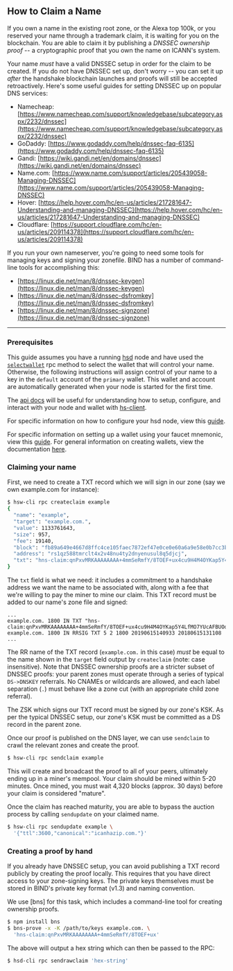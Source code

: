 ## How to Claim a Name

If you own a name in the existing root zone, or the Alexa top 100k, or you
reserved your name through a trademark claim, it is waiting for you on the
blockchain. You are able to claim it by publishing a _DNSSEC ownership
proof_ -- a cryptographic proof that you own the name on ICANN's system.

Your name _must_ have a valid DNSSEC setup in order for the claim to be
created. If you do not have DNSSEC set up, don't worry -- you can set it up
_after_ the handshake blockchain launches and proofs will still be accepted
retroactively. Here's some useful guides for setting DNSSEC up on popular DNS
services:

- Namecheap: [https://www.namecheap.com/support/knowledgebase/subcategory.aspx/2232/dnssec](https://www.namecheap.com/support/knowledgebase/subcategory.aspx/2232/dnssec)
- GoDaddy: [https://www.godaddy.com/help/dnssec-faq-6135](https://www.godaddy.com/help/dnssec-faq-6135)
- Gandi: [https://wiki.gandi.net/en/domains/dnssec](https://wiki.gandi.net/en/domains/dnssec)
- Name.com: [https://www.name.com/support/articles/205439058-Managing-DNSSEC](https://www.name.com/support/articles/205439058-Managing-DNSSEC)
- Hover: [https://help.hover.com/hc/en-us/articles/217281647-Understanding-and-managing-DNSSEC](https://help.hover.com/hc/en-us/articles/217281647-Understanding-and-managing-DNSSEC)
- Cloudflare: [https://support.cloudflare.com/hc/en-us/articles/209114378](https://support.cloudflare.com/hc/en-us/articles/209114378)

If you run your own nameserver, you're going to need some tools for managing
keys and signing your zonefile. BIND has a number of command-line tools for
accomplishing this:

- [https://linux.die.net/man/8/dnssec-keygen](https://linux.die.net/man/8/dnssec-keygen)
- [https://linux.die.net/man/8/dnssec-dsfromkey](https://linux.die.net/man/8/dnssec-dsfromkey)
- [https://linux.die.net/man/8/dnssec-signzone](https://linux.die.net/man/8/dnssec-signzone)

---

### Prerequisites

This guide assumes you have a running [hsd][hsd] node and have used the
[`selectwallet`][select] rpc method to select the wallet that will control
your name. Otherwise, the following instructions will assign control of your
name to a key in the `default` account of the `primary` wallet. This wallet
and account are automatically generated when your node is started for the
first time.

The [api docs][api] will be useful for understanding how to setup, configure,
and interact with your node and wallet with [hs-client][client].

For specific information on how to configure your hsd node, view this
[guide][config].

For specific information on setting up a wallet using your faucet mnemonic,
view this [guide][wallet]. For general information on creating wallets,
view the documentation [here][wallet-docs].

[hsd]: https://github.com/handshake-org/hsd
[select]: https://hsd-dev.org/api-docs/#selectwallet
[config]: https://hsd-dev.org/guides/config.html
[wallet]: https://hsd-dev.org/guides/wallet.html
[api]: https://hsd-dev.org/api-docs
[wallet-docs]: https://hsd-dev.org/api-docs/#wallet
[client]: https://github.com/handshake-org/hs-client

### Claiming your name

First, we need to create a TXT record which we will sign in our zone (say we
own example.com for instance):

``` bash
$ hsw-cli rpc createclaim example
{
  "name": "example",
  "target": "example.com.",
  "value": 1133761643,
  "size": 957,
  "fee": 19140,
  "block": "fb89a649e4667d8ffc4ce105faec7872ef47e0ce0e60a6a9e58e0b7cc3bb6147",
  "address": "rs1qz588tmrclt4x2v48nu4ty2dnyenusul8q5djcj",
  "txt": "hns-claim:qnPxvMRKAAAAAAAA+4mmSeRmfY/8TOEF+ux4cu9H4M4OYKap5Y4LfMO7YUcAFBUOdex4+uplMqefKrIpsyZnyHPn"
}
```

The `txt` field is what we need: it includes a commitment to a handshake
address we want the name to be associated with, along with a fee that we're
willing to pay the miner to mine our claim. This TXT record must be added to
our name's zone file and signed:

``` zone
...
example.com. 1800 IN TXT "hns-claim:qnPxvMRKAAAAAAAA+4mmSeRmfY/8TOEF+ux4cu9H4M4OYKap5Y4LfMO7YUcAFBUOdex4+uplMqefKrIpsyZnyHPn"
example.com. 1800 IN RRSIG TXT 5 2 1800 20190615140933 20180615131108 ...
```

The RR name of the TXT record (`example.com.` in this case) _must_ be equal
to the name shown in the `target` field output by `createclaim` (note: case
insensitive). Note that DNSSEC ownership proofs are a stricter subset of DNSSEC
proofs: your parent zones must operate through a series of typical `DS->DNSKEY`
referrals. No CNAMEs or wildcards are allowed, and each label separation (`.`)
must behave like a zone cut (with an appropriate child zone referral).

The ZSK which signs our TXT record must be signed by our zone's KSK. As per the
typical DNSSEC setup, our zone's KSK must be committed as a DS record in the
parent zone.

Once our proof is published on the DNS layer, we can use `sendclaim` to crawl
the relevant zones and create the proof.

``` bash
$ hsw-cli rpc sendclaim example
```

This will create and broadcast the proof to all of your peers, ultimately
ending up in a miner's mempool. Your claim should be mined within 5-20 minutes.
Once mined, you must wait 4,320 blocks (approx. 30 days) before your claim is
considered "mature".

Once the claim has reached maturity, you are able to bypass the auction process
by calling `sendupdate` on your claimed name.

``` bash
$ hsw-cli rpc sendupdate example \
  '{"ttl":3600,"canonical":"icanhazip.com."}'
```

### Creating a proof by hand

If you already have DNSSEC setup, you can avoid publishing a TXT record
publicly by creating the proof locally. This requires that you have direct
access to your zone-signing keys. The private keys themselves must be stored in
BIND's private key format (v1.3) and naming convention.

We use [bns] for this task, which includes a command-line tool for creating
ownership proofs.

``` bash
$ npm install bns
$ bns-prove -x -K /path/to/keys example.com. \
  'hns-claim:qnPxvMRKAAAAAAAA+4mmSeRmfY/8TOEF+ux'
```

The above will output a hex string which can then be passed to the RPC:

``` bash
$ hsd-cli rpc sendrawclaim 'hex-string'
```
